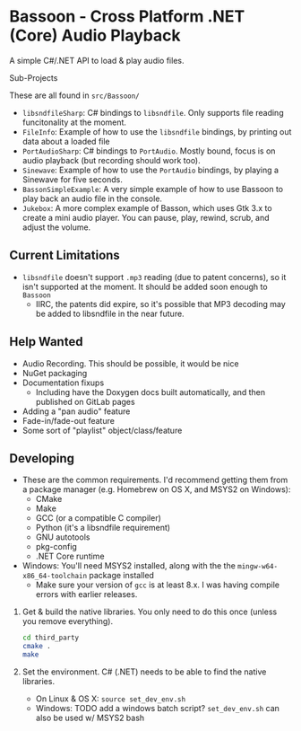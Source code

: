 Bassoon - Cross Platform .NET (Core) Audio Playback
===================================================

A simple C#/.NET API to load & play audio files.



Sub-Projects


These are all found in `src/Bassoon/`

- `libsndfileSharp`: C# bindings to `libsndfile`.  Only supports file reading
  funcitonality at the moment.
- `FileInfo`: Example of how to use the `libsndfile` bindings, by printing
  out data about a loaded file
- `PortAudioSharp`: C# bindings to `PortAudio`.  Mostly bound, focus is on audio
  playback (but recording should work too).
- `Sinewave`: Example of how to use the `PortAudio` bindings, by playing a
  Sinewave for five seconds.
- `BassonSimpleExample`: A very simple example of how to use Bassoon to play
  back an audio file in the console.
- `Jukebox`: A more complex example of Basson, which uses Gtk 3.x to create a
  mini audio player.  You can pause, play, rewind, scrub, and adjust the volume.



Current Limitations
-------------------

- `libsndfile` doesn't support `.mp3` reading (due to patent concerns), so it
  isn't supported at the moment.  It should be added soon enough to `Bassoon`
  - IIRC, the patents did expire, so it's possible that MP3 decoding may be added
    to libsndfile in the near future.



Help Wanted
-----------

- Audio Recording. This should be possible, it would be nice
- NuGet packaging
- Documentation fixups
  - Including have the Doxygen docs built automatically, and then published on GitLab pages
- Adding a "pan audio" feature
- Fade-in/fade-out feature
- Some sort of "playlist" object/class/feature


Developing
----------

- These are the common requirements.  I'd recommend getting them from a package manager (e.g. Homebrew on OS X, and
  MSYS2 on Windows):
  - CMake
  - Make
  - GCC (or a compatible C compiler)
  - Python (it's a libsndfile requirement)
  - GNU autotools
  - pkg-config
  - .NET Core runtime
- Windows: You'll need MSYS2 installed, along with the the `mingw-w64-x86_64-toolchain` package installed
  - Make sure your version of `gcc` is at least 8.x.  I was having compile errors with earlier releases.



1. Get & build the native libraries.  You only need to do this once (unless you
   remove everything).

   ```bash
   cd third_party
   cmake .
   make
   ```

2. Set the environment.  C# (.NET) needs to be able to find the native libraries.
   - On Linux & OS X: `source set_dev_env.sh`
   - Windows: TODO add a windows batch script?  `set_dev_env.sh` can also be used w/ MSYS2 bash
